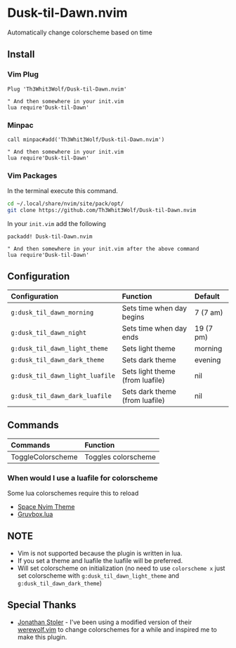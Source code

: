 # Dusk-til-Dawn.nvim

Automatically change colorscheme based on time

## Install

### Vim Plug

```vim
Plug 'Th3Whit3Wolf/Dusk-til-Dawn.nvim'

" And then somewhere in your init.vim
lua require'Dusk-til-Dawn'
```

### Minpac

```vim
call minpac#add('Th3Whit3Wolf/Dusk-til-Dawn.nvim')

" And then somewhere in your init.vim
lua require'Dusk-til-Dawn'
```

### Vim Packages

In the terminal execute this command.

```sh
cd ~/.local/share/nvim/site/pack/opt/
git clone https://github.com/Th3Whit3Wolf/Dusk-til-Dawn.nvim
```

In your `init.vim` add the following

```vim
packadd! Dusk-til-Dawn.nvim
```

```vim
" And then somewhere in your init.vim after the above command
lua require'Dusk-til-Dawn'
```

## Configuration

|          Configuration          |             Function            |  Default  |
| :------------------------------ | :------------------------------ | :-------- |
| `g:dusk_til_dawn_morning`       | Sets time when day begins       | 7  (7 am) |
| `g:dusk_til_dawn_night`         | Sets time when day ends         | 19 (7 pm) |
| `g:dusk_til_dawn_light_theme`   | Sets light theme                | morning   |
| `g:dusk_til_dawn_dark_theme`    | Sets dark theme                 | evening   |
| `g:dusk_til_dawn_light_luafile` | Sets light theme (from luafile) | nil       |
| `g:dusk_til_dawn_dark_luafile`  | Sets dark theme (from luafile)  | nil       |

## Commands

|      Commands     |      Function       |
| :---------------- | :------------------ |
| ToggleColorscheme | Toggles colorscheme |

### When would I use a luafile for colorscheme

Some lua colorschemes require this to reload

- [Space Nvim Theme](https://github.com/Th3Whit3Wolf/space-nvim-theme)
- [Gruvbox.lua](https://github.com/samlwood/vis-gruvbox/blob/master/gruvbox.lua)

## NOTE

- Vim is not supported because the plugin is written in lua.
- If you set a theme and luafile the luafile will be preferred.
- Will set colorscheme on initialization (no need to use `colorscheme x` just set colorscheme with `g:dusk_til_dawn_light_theme` and `g:dusk_til_dawn_dark_theme`)

## Special Thanks

- [Jonathan Stoler](https://github.com/jonstoler) - I've been using a modified version of their [werewolf.vim](https://github.com/jonstoler/werewolf.vim) to change colorschemes for a while and inspired me to make this plugin.
